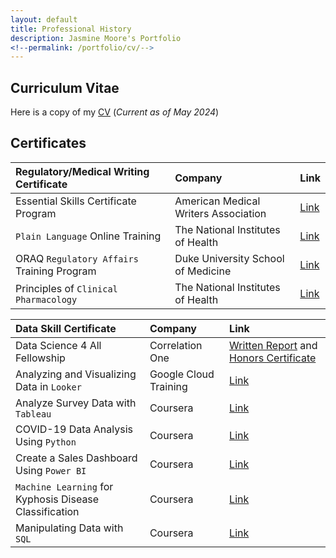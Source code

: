 ```yaml
---
layout: default
title: Professional History
description: Jasmine Moore's Portfolio
<!--permalink: /portfolio/cv/-->
---
```


## Curriculum Vitae
Here is a copy of my [CV](url) (_Current as of May 2024_)

## Certificates

| Regulatory/Medical Writing Certificate | Company | Link |
|:-------|:--------|:-----|
| Essential Skills Certificate Program | American Medical Writers Association | [Link]() |
| `Plain Language` Online Training | The National Institutes of Health | [Link]() |
| ORAQ `Regulatory Affairs` Training Program | Duke University School of Medicine | [Link]() |
| Principles of `Clinical Pharmacology` | The National Institutes of Health | [Link]() |

| Data Skill Certificate | Company | Link |
|:-------|:--------|:-----|
| Data Science 4 All Fellowship | Correlation One | [Written Report](https://acrobat.adobe.com/link/review?uri=urn:aaid:scds:US:bbc3e7a2-3153-31e0-aa51-414ec5bf3fc1) and [Honors Certificate](https://www.credential.net/1413bc3f-9fd6-42a6-b06a-0c6f0c48ad10#gs.8x47o7)|
| Analyzing and Visualizing Data in `Looker` | Google Cloud Training | [Link]()
| Analyze Survey Data with `Tableau` | Coursera | [Link]()
| COVID-19 Data Analysis Using `Python` | Coursera | [Link]() 
| Create a Sales Dashboard Using `Power BI` | Coursera | [Link]()  
| `Machine Learning` for Kyphosis Disease Classification | Coursera | [Link]() 
| Manipulating Data with `SQL` | Coursera | [Link]() 

